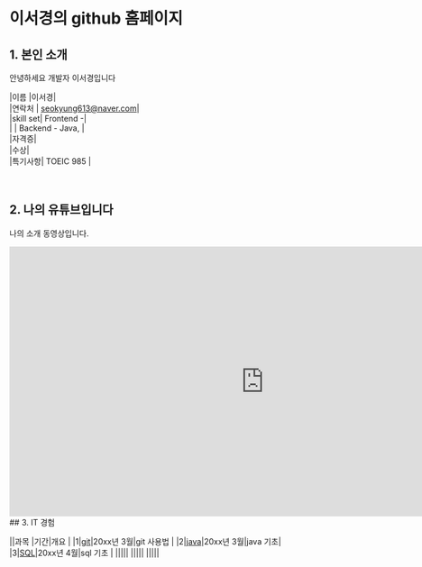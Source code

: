 
# 이서경의 github 홈페이지

## 1. 본인 소개 

안녕하세요 개발자 이서경입니다

|이름 |이서경| <br>
|연락처 | seokyung613@naver.com| <br>
|skill set| Frontend -| <br>
| | Backend - Java, | <br>
|자격증| <br>
|수상| <br>
|특기사항|  TOEIC 985 | <br>

<br>

## 2. 나의 유튜브입니다
나의 소개 동영상입니다.
<iframe width="901" height="479" src="https://www.youtube.com/embed/fCC2SRMziJQ" title="YouTube video player" frameborder="0" allow="accelerometer; autoplay; clipboard-write; encrypted-media; gyroscope; picture-in-picture" allowfullscreen></iframe>
 

<br>
## 3. IT 경험

||과목 |기간|개요 |
|1|[git](https://github.com/zzong36/git.git)|20xx년 3월|git 사용법 |
|2|[java](https://github.com/zzong36/git.git)|20xx년 3월|java 기초|
|3|[SQL](https://github.com/zzong36/git.git)|20xx년 4월|sql 기초 |
|||||
|||||
|||||
